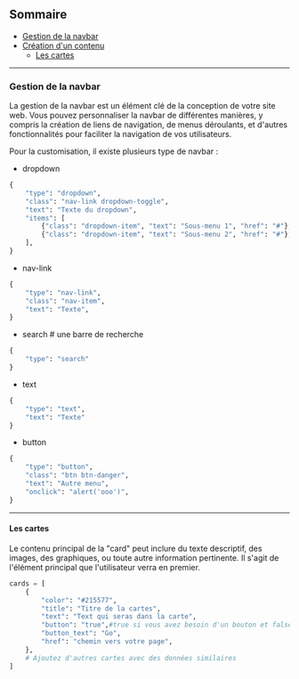 ## Sommaire
- [Gestion de la navbar](#gestion-de-la-navbar)
- [Création d'un contenu](#création-dun-contenu)
    - [Les cartes](#les-cartes)

---

### Gestion de la navbar

La gestion de la navbar est un élément clé de la conception de votre site web. Vous pouvez personnaliser la navbar de différentes manières, y compris la création de liens de navigation, de menus déroulants, et d'autres fonctionnalités pour faciliter la navigation de vos utilisateurs.

Pour la customisation, il existe plusieurs type de navbar :
- dropdown
```python
{
    "type": "dropdown",
    "class": "nav-link dropdown-toggle",
    "text": "Texte du dropdown",
    "items": [
        {"class": "dropdown-item", "text": "Sous-menu 1", "href": "#"},
        {"class": "dropdown-item", "text": "Sous-menu 2", "href": "#"},
    ],
}
```
- nav-link
```python
{
    "type": "nav-link",
    "class": "nav-item",
    "text": "Texte",
}
```
- search # une barre de recherche
```python
{
    "type": "search"
}
```
- text 
```python
{
    "type": "text",
    "text": "Texte"
}
```
- button 
```python
{
    "type": "button",
    "class": "btn btn-danger",
    "text": "Autre menu",
    "onclick": "alert('ooo')",
}
```


---

#### Les cartes

 Le contenu principal de la "card" peut inclure du texte descriptif, des images, des graphiques, ou toute autre information pertinente. Il s'agit de l'élément principal que l'utilisateur verra en premier.

```python
cards = [
    {
        "color": "#215577",
        "title": "Titre de la cartes",
        "text": "Text qui seras dans la carte",
        "button": "true",#true si vous avez besoin d'un bouton et false si vous n'en vouler pas 
        "button_text": "Go",
        "href": "chemin vers votre page",
    },
    # Ajoutez d'autres cartes avec des données similaires
]
```
